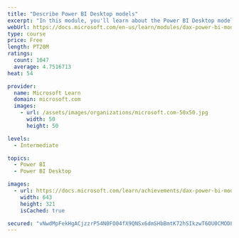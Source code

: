 ```yaml
---
title: "Describe Power BI Desktop models"
excerpt: "In this module, you'll learn about the Power BI Desktop model structure, star schema design basics, analytics queries, and report visual configuration. This module provides a strong foundation on which you can learn to optimize model designs and add model calculations."
webUrl: https://docs.microsoft.com/en-us/learn/modules/dax-power-bi-models/
type: course
price: Free
length: PT20M
ratings:
  count: 1047
  average: 4.7516713
heat: 54

provider:
  name: Microsoft Learn
  domain: microsoft.com
  images:
    - url: /assets/images/organizations/microsoft.com-50x50.jpg
      width: 50
      height: 50

levels:
  - Intermediate

topics:
  - Power BI
  - Power BI Desktop

images:
  - url: https://docs.microsoft.com/learn/achievements/dax-power-bi-models-social.png
    width: 643
    height: 321
    isCached: true

secured: "vNwdMpFekHgACjzzrP54N0FO04fX9QNSx6dmSHbBmtK72hSIkzwT6OU0CMODL/fqf59siMSHN5pohjeJm7JzWkF4n/wB424IZbwldUVAhB7osdtnYfN34XLpHYNSERlBjGdIClYRIxEFs2M2R8OScG7R3Oy8GAuu+jOlKPr6MD2vrYBYTnH2Pgj0syRcenHkLiqEmKzuRGIULjGlv091XrKfWrvRW3UXp5HvTRMtKZLCcf05fZHqARzprXgSpiRcUxjSA9F0anxx1pTMqPUPOCfn350OIOCODnGnvXI2TEvqDKoDc3p1r600EfW/Lw/K/1aWBJ+RfnmnBOL4S62cf2MDHtGFnMcHGVjNuOuWGnP2JnViAekOgZB+Mr93HHQK2vj1LJUZzHnqF+26ss1q008jGepJ0RYKnb0gEmUr5kY=;r/fF+Nq7ZqpQBVaxEKI+HA=="
---
```


